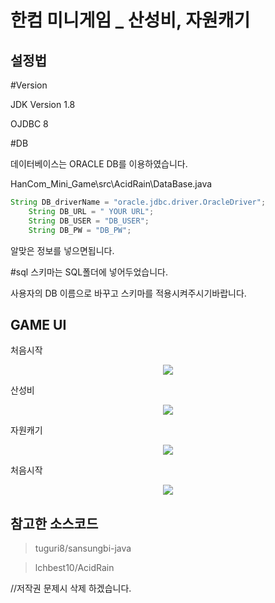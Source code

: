 한컴 미니게임 _ 산성비, 자원캐기
============

설정법
-------

#Version

JDK Version 1.8 

OJDBC 8






#DB

데이터베이스는 ORACLE DB를 이용하였습니다. 

HanCom_Mini_Game\src\AcidRain\DataBase.java

```java
String DB_driverName = "oracle.jdbc.driver.OracleDriver";
	String DB_URL = " YOUR URL";
	String DB_USER = "DB_USER";
	String DB_PW = "DB_PW";
```

알맞은 정보를 넣으면됩니다.

#sql 스키마는 SQL폴더에 넣어두었습니다.

사용자의 DB 이름으로 바꾸고 스키마를 적용시켜주시기바랍니다.


GAME UI
-------

처음시작

<center><img src="https://github.com/kseymin/HanCom_Mini_Game/blob/master/pic1.PNG"></center>

산성비

<center><img src="https://github.com/kseymin/HanCom_Mini_Game/blob/master/pic2.PNG"></center>

자원캐기 


<center><img src="https://github.com/kseymin/HanCom_Mini_Game/blob/master/pic4.PNG"></center>

처음시작

<center><img src="https://github.com/kseymin/HanCom_Mini_Game/blob/master/pic3.PNG"></center>



참고한 소스코드
--------------

>tuguri8/sansungbi-java

>lchbest10/AcidRain

//저작권 문제시 삭제 하겠습니다.
